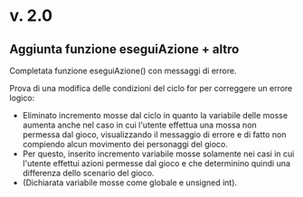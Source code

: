 # v. 2.0

## Aggiunta funzione eseguiAzione + altro

Completata funzione eseguiAzione() con messaggi di errore.

Prova di una modifica delle condizioni del ciclo for per correggere un
errore logico:
* Eliminato incremento mosse dal ciclo in quanto la variabile delle
mosse aumenta anche nel caso in cui l'utente effettua una mossa non
permessa dal gioco, visualizzando il messaggio di errore e di fatto non
compiendo alcun movimento dei personaggi del gioco.
* Per questo, inserito incremento variabile mosse solamente nei casi in
cui l'utente effettui azioni permesse dal gioco e che determinino quindi
una differenza dello scenario del gioco.
* (Dichiarata variabile mosse come globale e unsigned int).